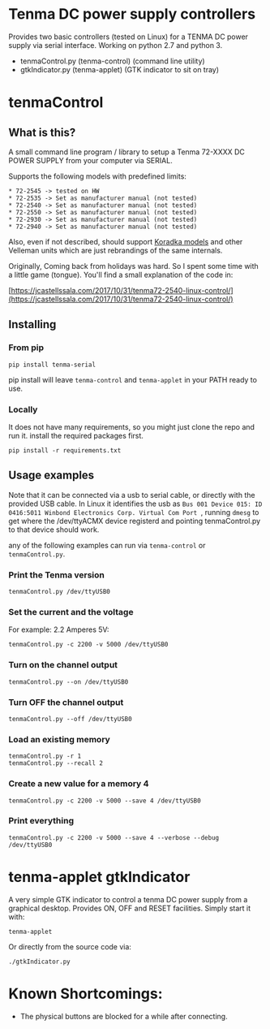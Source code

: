 # Tenma DC power supply controllers

Provides two basic controllers (tested on Linux) for a TENMA DC power supply via serial interface. Working on python 2.7 and python 3.

 * tenmaControl.py (tenma-control) (command line utility)
 * gtkIndicator.py (tenma-applet) (GTK indicator to sit on tray)

# tenmaControl

## What is this?

A small command line program / library to setup a Tenma 72-XXXX DC POWER SUPPLY from your computer via SERIAL. 

Supports the following models with predefined limits:

    * 72-2545 -> tested on HW
    * 72-2535 -> Set as manufacturer manual (not tested)
    * 72-2540 -> Set as manufacturer manual (not tested)
    * 72-2550 -> Set as manufacturer manual (not tested)
    * 72-2930 -> Set as manufacturer manual (not tested)
    * 72-2940 -> Set as manufacturer manual (not tested)

Also, even if not described, should support [Koradka models](https://sigrok.org/wiki/Korad_KAxxxxP_series) and other Velleman units which are just rebrandings of the same internals.

Originally, Coming back from holidays was hard. So I spent some time with a little game (tongue). You'll find a small explanation of the code in:

[https://jcastellssala.com/2017/10/31/tenma72-2540-linux-control/](https://jcastellssala.com/2017/10/31/tenma72-2540-linux-control/)

## Installing

### From pip

    pip install tenma-serial

pip install will leave `tenma-control` and `tenma-applet` in your PATH ready to use.

### Locally

It does not have many requirements, so you might just clone the repo and run it. install the required packages first.

	pip install -r requirements.txt


## Usage examples

Note that it can be connected via a usb to serial cable, or directly with the provided USB cable. In Linux it identifies the usb as `Bus 001 Device 015: ID 0416:5011 Winbond Electronics Corp. Virtual Com Port
`, running `dmesg` to get where the /dev/ttyACMX device registerd and pointing tenmaControl.py to that device should work.

any of the following examples can run via `tenma-control` or `tenmaControl.py`.

### Print the Tenma version

	tenmaControl.py /dev/ttyUSB0

### Set the current and the voltage

For example: 2.2 Amperes 5V:

	tenmaControl.py -c 2200 -v 5000 /dev/ttyUSB0

### Turn on the channel output

	tenmaControl.py --on /dev/ttyUSB0

### Turn OFF the channel output

	tenmaControl.py --off /dev/ttyUSB0

### Load an existing memory

	tenmaControl.py -r 1
	tenmaControl.py --recall 2

### Create a new value for a memory 4

	tenmaControl.py -c 2200 -v 5000 --save 4 /dev/ttyUSB0

### Print everything

	tenmaControl.py -c 2200 -v 5000 --save 4 --verbose --debug /dev/ttyUSB0

# tenma-applet gtkIndicator

A very simple GTK indicator to control a tenma DC power supply from a graphical desktop. Provides ON, OFF and RESET facilities. Simply start it with:

    tenma-applet

Or directly from the source code via:

	./gtkIndicator.py

# Known Shortcomings:
 * The physical buttons are blocked for a while after connecting.
